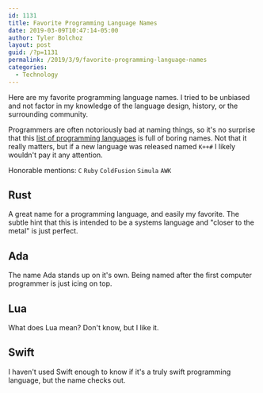 ```yaml
---
id: 1131
title: Favorite Programming Language Names
date: 2019-03-09T10:47:14-05:00
author: Tyler Bolchoz
layout: post
guid: /?p=1131
permalink: /2019/3/9/favorite-programming-language-names
categories:
  - Technology
---
```


Here are my favorite programming language names. I tried to be unbiased and not factor in my knowledge of the language design, history, or the surrounding community.

Programmers are often notoriously bad at naming things, so it's no surprise that this [list of programming languages](https://en.wikipedia.org/wiki/List_of_programming_languages) is full of boring names. Not that it really matters, but if a new language was released named `K++#` I likely wouldn't pay it any attention.

Honorable mentions: `C` `Ruby` `ColdFusion` `Simula` `AWK`

## Rust
A great name for a programming language, and easily my favorite. The subtle hint that this is intended to be a systems language and "closer to the metal" is just perfect.

## Ada
The name Ada stands up on it's own. Being named after the first computer programmer is just icing on top.

## Lua
What does Lua mean? Don't know, but I like it.

## Swift
I haven't used Swift enough to know if it's a truly swift programming language, but the name checks out.

